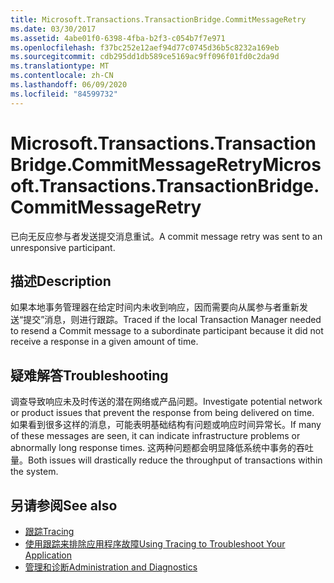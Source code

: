 ```yaml
---
title: Microsoft.Transactions.TransactionBridge.CommitMessageRetry
ms.date: 03/30/2017
ms.assetid: 4abe01f0-6398-4fba-b2f3-c054b7f7e971
ms.openlocfilehash: f37bc252e12aef94d77c0745d36b5c8232a169eb
ms.sourcegitcommit: cdb295dd1db589ce5169ac9ff096f01fd0c2da9d
ms.translationtype: MT
ms.contentlocale: zh-CN
ms.lasthandoff: 06/09/2020
ms.locfileid: "84599732"
---
```

# <a name="microsofttransactionstransactionbridgecommitmessageretry"></a><span data-ttu-id="a959f-102">Microsoft.Transactions.TransactionBridge.CommitMessageRetry</span><span class="sxs-lookup"><span data-stu-id="a959f-102">Microsoft.Transactions.TransactionBridge.CommitMessageRetry</span></span>
<span data-ttu-id="a959f-103">已向无反应参与者发送提交消息重试。</span><span class="sxs-lookup"><span data-stu-id="a959f-103">A commit message retry was sent to an unresponsive participant.</span></span>  
  
## <a name="description"></a><span data-ttu-id="a959f-104">描述</span><span class="sxs-lookup"><span data-stu-id="a959f-104">Description</span></span>  
 <span data-ttu-id="a959f-105">如果本地事务管理器在给定时间内未收到响应，因而需要向从属参与者重新发送“提交”消息，则进行跟踪。</span><span class="sxs-lookup"><span data-stu-id="a959f-105">Traced if the local Transaction Manager needed to resend a Commit message to a subordinate participant because it did not receive a response in a given amount of time.</span></span>  
  
## <a name="troubleshooting"></a><span data-ttu-id="a959f-106">疑难解答</span><span class="sxs-lookup"><span data-stu-id="a959f-106">Troubleshooting</span></span>  
 <span data-ttu-id="a959f-107">调查导致响应未及时传送的潜在网络或产品问题。</span><span class="sxs-lookup"><span data-stu-id="a959f-107">Investigate potential network or product issues that prevent the response from being delivered on time.</span></span>  <span data-ttu-id="a959f-108">如果看到很多这样的消息，可能表明基础结构有问题或响应时间异常长。</span><span class="sxs-lookup"><span data-stu-id="a959f-108">If many of these messages are seen, it can indicate infrastructure problems or abnormally long response times.</span></span> <span data-ttu-id="a959f-109">这两种问题都会明显降低系统中事务的吞吐量。</span><span class="sxs-lookup"><span data-stu-id="a959f-109">Both issues will drastically reduce the throughput of transactions within the system.</span></span>  
  
## <a name="see-also"></a><span data-ttu-id="a959f-110">另请参阅</span><span class="sxs-lookup"><span data-stu-id="a959f-110">See also</span></span>

- [<span data-ttu-id="a959f-111">跟踪</span><span class="sxs-lookup"><span data-stu-id="a959f-111">Tracing</span></span>](index.md)
- [<span data-ttu-id="a959f-112">使用跟踪来排除应用程序故障</span><span class="sxs-lookup"><span data-stu-id="a959f-112">Using Tracing to Troubleshoot Your Application</span></span>](using-tracing-to-troubleshoot-your-application.md)
- [<span data-ttu-id="a959f-113">管理和诊断</span><span class="sxs-lookup"><span data-stu-id="a959f-113">Administration and Diagnostics</span></span>](../index.md)

